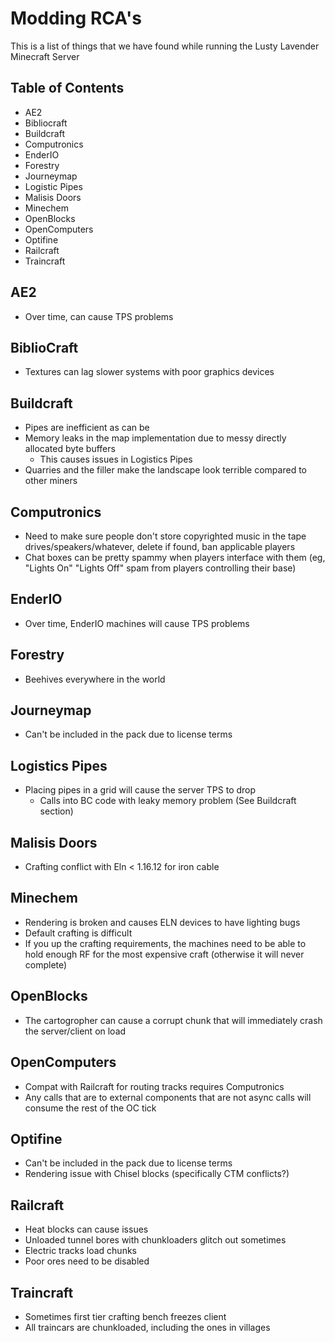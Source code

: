 # Modding RCA's

This is a list of things that we have found while running the Lusty Lavender Minecraft Server

## Table of Contents

* AE2
* Bibliocraft
* Buildcraft
* Computronics
* EnderIO
* Forestry
* Journeymap
* Logistic Pipes
* Malisis Doors
* Minechem
* OpenBlocks
* OpenComputers
* Optifine
* Railcraft
* Traincraft

## AE2

* Over time, can cause TPS problems

## BiblioCraft

* Textures can lag slower systems with poor graphics devices

## Buildcraft

* Pipes are inefficient as can be
* Memory leaks in the map implementation due to messy directly allocated byte buffers
  * This causes issues in Logistics Pipes
* Quarries and the filler make the landscape look terrible compared to other miners

## Computronics

* Need to make sure people don't store copyrighted music in the tape drives/speakers/whatever, delete if found, ban applicable players
* Chat boxes can be pretty spammy when players interface with them (eg, "Lights On" "Lights Off" spam from players controlling their base)

## EnderIO

* Over time, EnderIO machines will cause TPS problems

## Forestry

* Beehives everywhere in the world

## Journeymap

* Can't be included in the pack due to license terms

## Logistics Pipes

* Placing pipes in a grid will cause the server TPS to drop
  * Calls into BC code with leaky memory problem (See Buildcraft section)

## Malisis Doors

* Crafting conflict with Eln < 1.16.12 for iron cable

## Minechem

* Rendering is broken and causes ELN devices to have lighting bugs
* Default crafting is difficult
* If you up the crafting requirements, the machines need to be able to hold enough RF for the most expensive craft (otherwise it will never complete)

## OpenBlocks

* The cartogropher can cause a corrupt chunk that will immediately crash the server/client on load

## OpenComputers

* Compat with Railcraft for routing tracks requires Computronics
* Any calls that are to external components that are not async calls will consume the rest of the OC tick

## Optifine

* Can't be included in the pack due to license terms
* Rendering issue with Chisel blocks (specifically CTM conflicts?)

## Railcraft

* Heat blocks can cause issues
* Unloaded tunnel bores with chunkloaders glitch out sometimes
* Electric tracks load chunks
* Poor ores need to be disabled

## Traincraft

* Sometimes first tier crafting bench freezes client
* All traincars are chunkloaded, including the ones in villages
